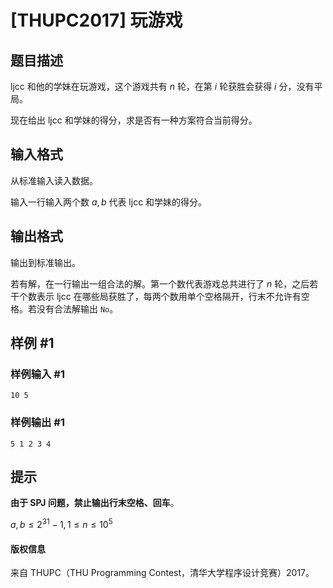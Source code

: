 # [THUPC2017] 玩游戏

## 题目描述

ljcc 和他的学妹在玩游戏，这个游戏共有 $n$ 轮，在第 $i$ 轮获胜会获得 $i$ 分，没有平局。

现在给出 ljcc 和学妹的得分，求是否有一种方案符合当前得分。

## 输入格式

从标准输入读入数据。

输入一行输入两个数 $a,b$ 代表 ljcc 和学妹的得分。

## 输出格式

输出到标准输出。

若有解，在一行输出一组合法的解。第一个数代表游戏总共进行了 $n$ 轮，之后若干个数表示 ljcc 在哪些局获胜了，每两个数用单个空格隔开，行末不允许有空格。若没有合法解输出 `No`。

## 样例 #1

### 样例输入 #1
```
10 5
```

### 样例输出 #1

```
5 1 2 3 4
```

## 提示

**由于 SPJ 问题，禁止输出行末空格、回车**。

$a,b\le 2^{31}-1,1\le n\le 10^5$
#### 版权信息
来自 THUPC（THU Programming Contest，清华大学程序设计竞赛）2017。
